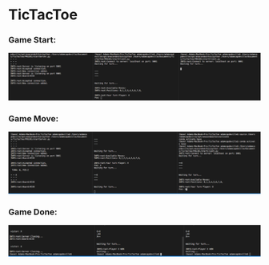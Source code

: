 # TicTacToe

### Game Start:
![alt text][gamestart]
### Game Move:
![alt text][gamesmove]
### Game Done:
![alt text][gamesdone]

[gamestart]: https://github.com/AGCapdeville/TicTacToe/blob/master/game_screenshots/game%20start.png "game start"
[gamesmove]: https://github.com/AGCapdeville/TicTacToe/blob/master/game_screenshots/game%20move.png "game move"
[gamesdone]: https://github.com/AGCapdeville/TicTacToe/blob/master/game_screenshots/game%20done.png "game done"

